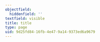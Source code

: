 ```yaml
---
objectfield:
  hiddenfield: ''
textfield: visible
title: title
type: page
uid: 9d25fd84-16fb-4e47-9a14-9373ed6a9679
---
```

